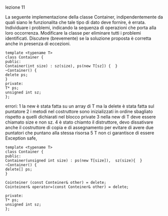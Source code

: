 lezione 11

La seguente implementazione della classe Container, indipendentemente da quali siano le funzionalita che tale tipo di dato deve fornire, è errata. Individuare i problemi, indicando la sequenza   di operazioni che porta alla loro occorrenza. Modificare la classe per eliminare tutti i problemi identificati. Discutere (brevemente) se la soluzione proposta è corretta anche in presenza di eccezioni.  
```
template <typename T>  
class Container {  
public:  
Container(int size) : sz(size), ps(new T[sz]) {  }  
~Container() {  
delete ps;  
}  
private:  
T* ps;  
unsigned int sz;  
};
```

errori:
1 la new è stata fatta su un array di T ma la delete è stata fatta sul puntatore
2 i metodi nel costruttore sono inizializzati in ordine sbagliato rispetto a quelli dichiarati nel blocco private
3 nella new di T deve essere chiamato size e non sz.
4 è stato chiamto il distruttore, devo dissativare anche il costruttore di copia e di assegnamento per evitare di avere due puntatori che puntano alla stessa risorsa
5 T non ci garantisce di essere Exception safe, 



```
template <typename T>  
class Container {  
public:  
Container(unsigned int size) : ps(new T[size]),  sz(size){  }  
~Container() {  
delete[] ps;  
}  

Cointeiner (const Conteiner& other) = delete;
Cointeiner& operator=(const Conteiner& other) = delete;

private:  
T* ps;  
unsigned int sz;  
};
```